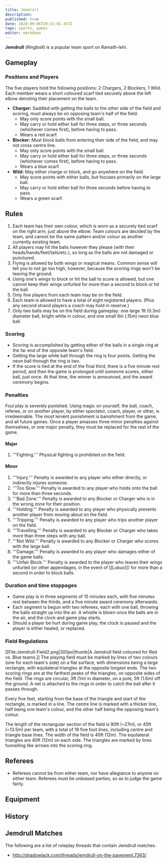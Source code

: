 ```yaml
---
title: Jemdrull
description: 
published: true
date: 2020-09-06T20:31:01.437Z
tags: sports, games
editor: markdown
---
```


**Jemdrull** (*Ringball*) is a popular team sport on Ramath-lehi. 

## Gameplay

### Positions and Players

The five players hold the following positions: 2 Chargers, 2 Blockers, 1 Wild. Each member wears a short coloured scarf tied securely above the left elbow denoting their placement on the team.

* **Charger:** Saddled with getting the balls to the other side of the field and scoring, must always be on opposing team's half of the field.
	* May only score points with the small ball. 
 	* May carry or hold either ball for three steps, or three seconds (whichever comes first), before having to pass.
	* Wears a red scarf.
* **Blocker:** Must block balls from entering their side of the field, and may not cross centre line.
	* May only score points with the small ball.
	* May carry or hold either ball for three steps, or three seconds (whichever comes first), before having to pass.
	* Wears a blue scarf.
* **Wild:** May either charge or block, and go anywhere on the field.
	* May score points with either balls, but focuses primarily on the large ball.
	* May carry or hold either ball for three seconds before having to pass.
	* Wears a green scarf.

## Rules

1. Each team has their own colour, which is worn as a securely tied scarf on the right arm, just above the elbow. Team colours are decided by the team, and cannot be the same pattern and/or colour as another currently existing team.
1. All players may hit the balls however they please (with their heads/hands/feet/tails/etc.), so long as the balls are not damaged or punctured.
1. Flying is allowed by both wings or magical means. Common sense will tell you to not go too high, however, because the scoring rings won't be leaving the ground.
1. Using one's wings to block or hit the ball to score is allowed, but one cannot keep their wings unfurled for more than a second to block or hit the ball. 
1. Only five players from each team may be on the field. 
1. Each team is allowed to have a total of eight registered players. (Plus any second strand players a coach may hold in reserve.)
1. Only two balls may be on the field during gameplay: one large 1ft (0.3m) diameter ball, bright white in colour, and one small 6in (.15m) neon blue ball.

### Scoring

* Scoring is accomplished by getting either of the balls in a single ring at the far end of the opposite team's field.
* Getting the large white ball through the ring is four points. Getting the neon ball through the ring is two.
* If the score is tied at the end of the final third, there is a five minute rest period, and then the game is prolonged until someone scores, either ball, just once. At that time, the winner is announced, and the award ceremony begins.

###  Penalties

Foul play is severely punished. Using magic on yourself, the ball, coach, referee, or on another player, by either spectator, coach, player, or other, is irredeemable. The most lenient punishment is banishment from the game, and all future games. Once a player amasses three minor penalties against themselves, or one major penalty, they must be replaced for the rest of the game.

#### Major
1. '''Fighting.''' Physical fighting is prohibited on the field.

#### Minor
1. '''Injury.''' Penalty is awarded to any player who either directly, or indirectly injures someone.
1. '''Too Slow.''' Penalty is awarded to any player who holds onto the ball for more than three seconds.
1. '''Bad Zone.''' Penalty is awarded to any Blocker or Charger who is in the wrong zone for their position.
1. '''Holding.''' Penalty is awarded to any player who physically prevents another player from moving about on the field.
1. '''Tripping.''' Penalty is awarded to any player who trips another player on the field.
1. '''Travelling.''' Penalty is awarded to any Blocker or Charger who takes more than three steps with any ball.
1. '''Not Wild.''' Penalty is awarded to any Blocker or Charger who scores with the large ball.
1. '''Damage.''' Penalty is awarded to any player who damages either of the game balls.
1. '''Unfair Block.''' Penalty is awarded to the player who leaves their wings unfurled (or other appendages, in the event of [[Lukuo]]) for more than a second in order to block balls.

### Duration and time stoppages
* Game play is in three segments of 15 minutes each, with five minutes rest between the thirds, and a five minute award ceremony afterwards.
* Each segment is begun with two referees, each with one ball, throwing the balls straight up into the air. A whistle is blown once the balls are in the air, and the clock and game play starts.
* Should a player be hurt during game play, the clock is paused and the player is either healed, or replaced.

### Field Regulations

[[File:Jemdrull-Field2.png|300px|thumb|A Jemdrull field coloured for Red vs. Blue teams.]]
The playing field must be marked by lines of two colours (one for each team's side) on a flat surface; with dimensions being a large rectangle, with equilateral triangles at the opposite longest ends. The two scoring rings are at the farthest peaks of the triangles, on opposite sides of the field. The rings are circular, 3ft (1m) in diameter, on a pole, 5ft (1.6m) off the ground. A net is attached to the rings in order to catch the ball after it passes through.

Every five feet, starting from the base of the triangle and start of the rectangle, is marked in a line. The centre line is marked with a thicker line, half being one team's colour, and the other half being the opposing team's colour.

The length of the rectangular section of the field is 90ft (~27m), or 45ft (~13.5m) per team, with a total of 19 five foot lines, including centre and triangle base lines. The width of the field is 40ft (12m). The equilateral triangles are 40ft (12m) on each side. The triangles are marked by lines funnelling like arrows into the scoring ring.

## Referees
* Referees cannot be from either team, nor have allegiance to anyone on either team. Referees must be unbiased parties, so as to judge the game fairly.

## Equipment

## History

## Jemdrull Matches

The following are a list of roleplay threads that contain Jemdrull matches.

* http://shadowlack.com/threads/jemdrull-on-the-pavement.7363/